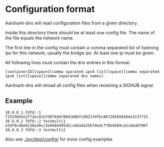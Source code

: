 # Configuration format

Aardvark-dns will read configuration files from a given directory.

Inside this directory there should be at least one config file. The name of the file equals the network name.

The first line in the config must contain a comma separated list of listening ips for this network, usually the bridge ips.
At least one ip must be given.

All following lines must contain the dns entries in this format:
```
[containerID][space][comma sparated ipv4 list][space][comma separated ipv6 list][space][comma separated dns names]
```

Aardvark-dns will reload all config files when receiving a SIGHUB signal.


## Example

```
10.0.0.1,fdfd::1
f35256b5e2f72ec8cb7d974d4f8841686fc8921fdfbc867285b50164e313f715 10.0.0.2 fdfd::2 testmulti1
e5df0cdbe0136a30cc3e848d495d2cc6dada25b7dedc776b4584ce2cbba6f06f 10.0.0.3 fdfd::3 testmulti2
```

Also see [./src/test/config/](./src/test/config/) for more config examples
